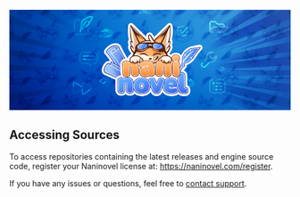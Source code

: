 ![](https://github.com/naninovel/.github/blob/main/assets/cover.png)

## Accessing Sources

To access repositories containing the latest releases and engine source code, register your Naninovel license at: https://naninovel.com/register.

If you have any issues or questions, feel free to [contact support](https://naninovel.com/support).
